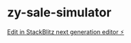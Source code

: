 # zy-sale-simulator

[Edit in StackBlitz next generation editor ⚡️](https://stackblitz.com/~/github.com/dotku/zy-sale-simulator)